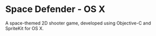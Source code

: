 # Space Defender - OS X
A space-themed 2D shooter game, developed using Objective-C and SpriteKit for OS X.
